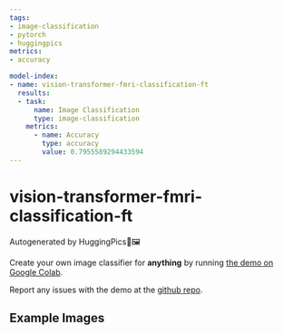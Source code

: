 ```yaml
---
tags:
- image-classification
- pytorch
- huggingpics
metrics:
- accuracy

model-index:
- name: vision-transformer-fmri-classification-ft
  results:
  - task:
      name: Image Classification
      type: image-classification
    metrics:
      - name: Accuracy
        type: accuracy
        value: 0.7955589294433594
---
```


# vision-transformer-fmri-classification-ft


Autogenerated by HuggingPics🤗🖼️

Create your own image classifier for **anything** by running [the demo on Google Colab](https://colab.research.google.com/github/nateraw/huggingpics/blob/main/HuggingPics.ipynb).

Report any issues with the demo at the [github repo](https://github.com/nateraw/huggingpics).


## Example Images